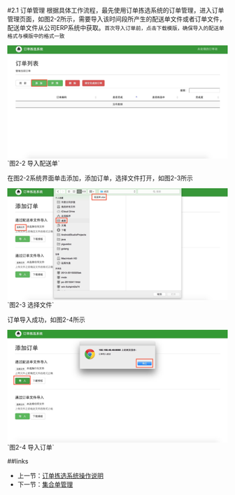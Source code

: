 #2.1 订单管理
根据具体工作流程，最先使用订单拣选系统的订单管理，进入订单管理页面，如图2-2所示，需要导入该时间段所产生的配送单文件或者订单文件，配送单文件从公司ERP系统中获取。`首次导入订单前，点击下载模版，确保导入的配送单格式与模版中的格式一致`

<img src="images/订单列表.png" width = "" height = "" alt="拣选系统" align=center />
`图2-2 导入配送单`

在图2-2系统界面单击添加，添加订单，选择文件打开，如图2-3所示

<img src="images/添加订单.png" width = "" height = "" alt="拣选系统" align=center />
`图2-3 选择文件`

订单导入成功，如图2-4所示

<img src="images/订单导入成功.png" width = "" height = "" alt="拣选系统" align=center />
`图2-4 导入订单`

##links
+ 上一节：[订单拣选系统操作说明](02.0.md)
+ 下一节：[集合单管理](02.2.md)
